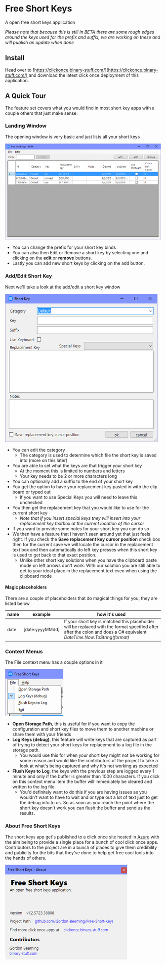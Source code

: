 # Free Short Keys

A open free short keys application

*Please note that because this is still in BETA there are some rough edges around the keys used for the prefix and suffix, we are working on these and will publish an update when done*

## Install

Head over to [https://clickonce.binary-stuff.com/](https://clickonce.binary-stuff.com/) and download the latest click once deployment of this application.

## A Quick Tour

The feature set covers what you would find in most short key apps with a couple others that just make sense.


### Landing Window

The opening window is very basic and just lists all your short keys

![opening window](images/001.png)

- You can change the prefix for your short key binds
- You can also then Edit or Remove a short key by selecting one and clicking on the **edit** or **remove** buttons.
- Lastly you can add new short keys by clicking on the add button.

### Add/Edit Short Key

Next we'll take a look at the add/edit a short key window

![add/edit short key](images/002.png)

- You can edit the category
	- The category is used to determine which file the short key is saved into (more on this later)
- You are able to set what the keys are that trigger your short key
	- At the moment this is limited to numbers and letters
	- Your key needs to be 2 or more characters long
- You can optionally add a suffix to the end of your short key 
- You get the option to have your replacement key pasted in with the clip board or typed out
	- If you want to use Special Keys you will need to leave this unchecked
- You then get the replacement key that you would like to use for the current short key
	- *Note that if you insert special keys they will insert into your replacement key textbox at the current location of the cursor*
- If you want to provide some notes for your short key you can do so
- We then have a feature that I haven't seen around yet that just feels right. If you check the **Save replacement key cursor position** check box then for the current save we will locate the cursor in the replacement text box and then automatically do left key presses when this short key is used to get back to that exact position.
	- Unlike other short key solutions when you have the clipboard paste mode on left arrows don't work. With our solution you are still able to get to your ideal place in the replacement text even when using the clipboard mode

#### Magic placeholders

There are a couple of placeholders that do magical things for you, they are listed below

| name | example | how it's used |
| --- | --- | --- |
| date | [date:yyyyMMdd] | If your short key is matched this placeholder will be replaced with the format specified after after the colon and does a C# equivalent *DateTime.Now.ToString(format)* |

### Context Menus

The File context menu has a couple options in it

![file context menu](images/004.png)

- **Open Storage Path**, this is useful for if you want to copy the configuration and short key files to move them to another machine or share them with your friends
- **Log Keys (debug)**, this feature will write keys that are captured as part of trying to detect your short keys for replacement to a log file in the storage path.
	- You would use this for when your short key might not be working for some reason and would like the contributors of the project to take a look at what's being captured and why it's not working as expected
- **Flush Keys to Log**, the keys with the previous step are logged every 1 minute and only if the buffer is greater than 1000 characters. If you click on this context menu item the buffer will immediately be cleared and written to the log file.
	- You'd definitely want to do this if you are having issues as you wouldn't want to have to wait and or type out a lot of text just to get the debug info to us. So as soon as you reach the point where the short key doesn't work you can flush the buffer and send us the results.


### About Free Short Keys

The short keys app get's published to a click once site hosted in [Azure](http://r3f.co/1Q9blXl) with the aim being to provide a single place for a bunch of cool click once apps. Contributors to the project are in a bunch of places to give them credibility and publicity for the bits that they've done to help get free cool tools into the hands of others. 

![about free short keys](images/003.png)
